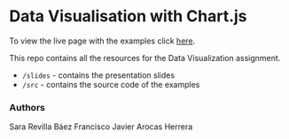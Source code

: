 # Data Visualisation with Chart.js

To view the live page with the examples click [here](https://ull-esit-inf-pai-2019-2020.github.io/2019-2020-pai-data-visualization-sara-francisco).

This repo contains all the resources for the Data Visualization assignment.

- `/slides` - contains the presentation slides
- `/src` - contains the source code of the examples


### Authors
Sara Revilla Báez
Francisco Javier Arocas Herrera

